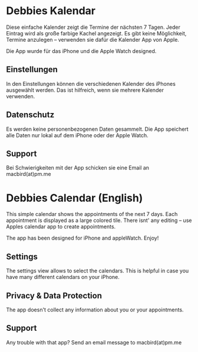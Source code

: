 # Debbies Kalendar

Diese einfache Kalender zeigt die Termine der nächsten 7 Tagen. Jeder Eintrag wird als große farbige Kachel angezeigt.
Es gibt keine Möglichkeit, Termine anzulegen – verwenden sie dafür die Kalender App von Apple.

Die App wurde für das iPhone und die Apple Watch designed.

## Einstellungen
In den Einstellungen können die verschiedenen Kalender des iPhones ausgewählt werden. Das ist hilfreich, wenn sie mehrere Kalender verwenden.

## Datenschutz
Es werden keine personenbezogenen Daten gesammelt. Die App speichert alle Daten nur lokal auf dem iPhone oder der Apple Watch.

## Support
Bei Schwierigkeiten mit der App schicken sie eine Email an macbird(at)pm.me


# Debbies Calendar (English)

This simple calendar shows the appointments of the next 7 days. Each appointment is displayed as a large colored tile.
There isnt' any editing – use Apples calendar app to create appointments.

The app has been designed for iPhone and appleWatch. Enjoy!

## Settings
The settings view allows to select the calendars. This is helpful in case you have many different calendars on your iPhone.

## Privacy & Data Protection
The app doesn't collect any information about you or your appointments. 

## Support
Any trouble with that app? Send an email message to macbird(at)pm.me
